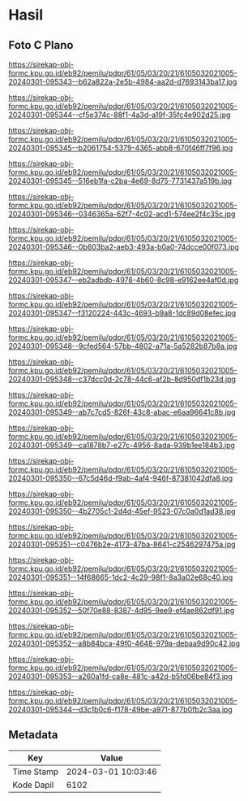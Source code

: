 # Hasil

## Foto C Plano

https://sirekap-obj-formc.kpu.go.id/eb92/pemilu/pdpr/61/05/03/20/21/6105032021005-20240301-095343--b62a822a-2e5b-4984-aa2d-d7693143ba17.jpg

https://sirekap-obj-formc.kpu.go.id/eb92/pemilu/pdpr/61/05/03/20/21/6105032021005-20240301-095344--cf5e374c-88f1-4a3d-a19f-35fc4e902d25.jpg

https://sirekap-obj-formc.kpu.go.id/eb92/pemilu/pdpr/61/05/03/20/21/6105032021005-20240301-095345--b2061754-5379-4365-abb8-670f46ff7f96.jpg

https://sirekap-obj-formc.kpu.go.id/eb92/pemilu/pdpr/61/05/03/20/21/6105032021005-20240301-095345--516eb1fa-c2ba-4e69-8d75-7731437a519b.jpg

https://sirekap-obj-formc.kpu.go.id/eb92/pemilu/pdpr/61/05/03/20/21/6105032021005-20240301-095346--0346365a-62f7-4c02-acd1-574ee2f4c35c.jpg

https://sirekap-obj-formc.kpu.go.id/eb92/pemilu/pdpr/61/05/03/20/21/6105032021005-20240301-095346--0b603ba2-aeb3-493a-b0a0-74dcce00f073.jpg

https://sirekap-obj-formc.kpu.go.id/eb92/pemilu/pdpr/61/05/03/20/21/6105032021005-20240301-095347--eb2adbdb-4978-4b60-8c98-e9162ee4af0d.jpg

https://sirekap-obj-formc.kpu.go.id/eb92/pemilu/pdpr/61/05/03/20/21/6105032021005-20240301-095347--f3120224-443c-4693-b9a8-1dc89d08efec.jpg

https://sirekap-obj-formc.kpu.go.id/eb92/pemilu/pdpr/61/05/03/20/21/6105032021005-20240301-095348--9cfed564-57bb-4802-a71a-5a5282b87b8a.jpg

https://sirekap-obj-formc.kpu.go.id/eb92/pemilu/pdpr/61/05/03/20/21/6105032021005-20240301-095348--c37dcc0d-2c78-44c6-af2b-8d950df1b23d.jpg

https://sirekap-obj-formc.kpu.go.id/eb92/pemilu/pdpr/61/05/03/20/21/6105032021005-20240301-095349--ab7c7cd5-826f-43c8-abac-e6aa96641c8b.jpg

https://sirekap-obj-formc.kpu.go.id/eb92/pemilu/pdpr/61/05/03/20/21/6105032021005-20240301-095349--ca1878b7-e27c-4956-8ada-939b1ee184b3.jpg

https://sirekap-obj-formc.kpu.go.id/eb92/pemilu/pdpr/61/05/03/20/21/6105032021005-20240301-095350--67c5d46d-f9ab-4af4-946f-87381042dfa8.jpg

https://sirekap-obj-formc.kpu.go.id/eb92/pemilu/pdpr/61/05/03/20/21/6105032021005-20240301-095350--4b2705c1-2d4d-45ef-9523-07c0a0d1ad38.jpg

https://sirekap-obj-formc.kpu.go.id/eb92/pemilu/pdpr/61/05/03/20/21/6105032021005-20240301-095351--c0476b2e-4173-47ba-8641-c2546297475a.jpg

https://sirekap-obj-formc.kpu.go.id/eb92/pemilu/pdpr/61/05/03/20/21/6105032021005-20240301-095351--14f68665-1dc2-4c29-98f1-8a3a02e68c40.jpg

https://sirekap-obj-formc.kpu.go.id/eb92/pemilu/pdpr/61/05/03/20/21/6105032021005-20240301-095352--50f70e88-8387-4d95-9ee9-ef4ae862df91.jpg

https://sirekap-obj-formc.kpu.go.id/eb92/pemilu/pdpr/61/05/03/20/21/6105032021005-20240301-095352--a8b84bca-49f0-4648-979a-debaa9d90c42.jpg

https://sirekap-obj-formc.kpu.go.id/eb92/pemilu/pdpr/61/05/03/20/21/6105032021005-20240301-095353--a260a1fd-ca8e-481c-a42d-b5fd06be84f3.jpg

https://sirekap-obj-formc.kpu.go.id/eb92/pemilu/pdpr/61/05/03/20/21/6105032021005-20240301-095344--d3c1b0c6-f178-49be-a971-877b0fb2c3aa.jpg


## Metadata

| Key        | Value               |
| ---------- | ------------------- |
| Time Stamp | 2024-03-01 10:03:46 |
| Kode Dapil | 6102                |



